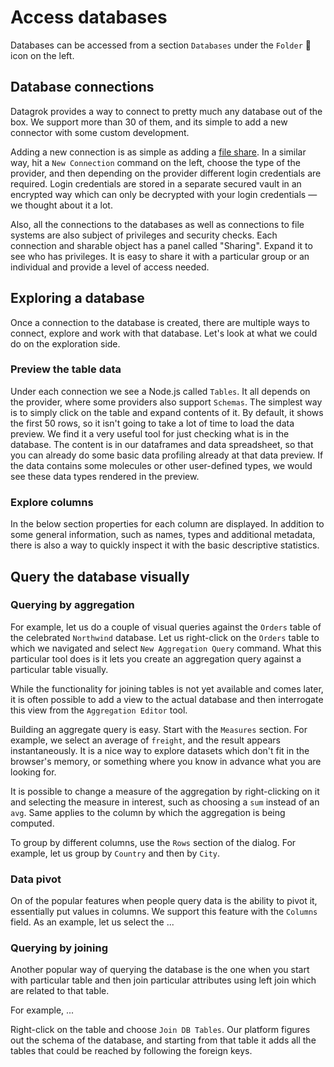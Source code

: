 # Access databases

Databases can be accessed from a section `Databases` under the `Folder` 📁 icon on the left.

## Database connections

Datagrok provides a way to connect to pretty much any database out of the box. We support more than 30 of them, and its
simple to add a new connector with some custom development.

Adding a new connection is as simple as adding a [file share](). In a similar way, hit a
`New Connection` command on the left, choose the type of the provider, and then depending on the provider different
login credentials are required. Login credentials are stored in a separate secured vault in an encrypted way which can
only be decrypted with your login credentials — we thought about it a lot.

Also, all the connections to the databases as well as connections to file systems are also subject of privileges and
security checks. Each connection and sharable object has a panel called "Sharing". Expand it to see who has privileges.
It is easy to share it with a particular group or an individual and provide a level of access needed.

## Exploring a database

Once a connection to the database is created, there are multiple ways to connect, explore and work with that database.
Let's look at what we could do on the exploration side.

### Preview the table data

Under each connection we see a Node.js called `Tables`. It all depends on the provider, where some providers also
support `Schemas`. The simplest way is to simply click on the table and expand contents of it. By default, it shows the
first 50 rows, so it isn't going to take a lot of time to load the data preview. We find it a very useful tool for just
checking what is in the database. The content is in our dataframes and data spreadsheet, so that you can already do some
basic data profiling already at that data preview. If the data contains some molecules or other user-defined types, we
would see these data types rendered in the preview.

### Explore columns

In the below section properties for each column are displayed. In addition to some general information, such as names,
types and additional metadata, there is also a way to quickly inspect it with the basic descriptive statistics.

## Query the database visually

### Querying by aggregation

For example, let us do a couple of visual queries against the `Orders` table of the celebrated
`Northwind` database. Let us right-click on the `Orders` table to which we navigated and select `New Aggregation Query`
command. What this particular tool does is it lets you create an aggregation query against a particular table visually.

While the functionality for joining tables is not yet available and comes later, it is often possible to add a view to
the actual database and then interrogate this view from the `Aggregation Editor`
tool.

Building an aggregate query is easy. Start with the `Measures` section. For example, we select an average of `freight`,
and the result appears instantaneously. It is a nice way to explore datasets which don't fit in the browser's memory, or
something where you know in advance what you are looking for.

It is possible to change a measure of the aggregation by right-clicking on it and selecting the measure in interest,
such as choosing a `sum` instead of an `avg`. Same applies to the column by which the aggregation is being computed.

To group by different columns, use the `Rows` section of the dialog. For example, let us group by `Country` and then
by `City`.

### Data pivot

On of the popular features when people query data is the ability to pivot it, essentially put values in columns. We
support this feature with the `Columns` field. As an example, let us select the ...

### Querying by joining

Another popular way of querying the database is the one when you start with particular table and then join particular
attributes using left join which are related to that table.

For example, ...

Right-click on the table and choose `Join DB Tables`. Our platform figures out the schema of the database, and starting
from that table it adds all the tables that could be reached by following the foreign keys.

